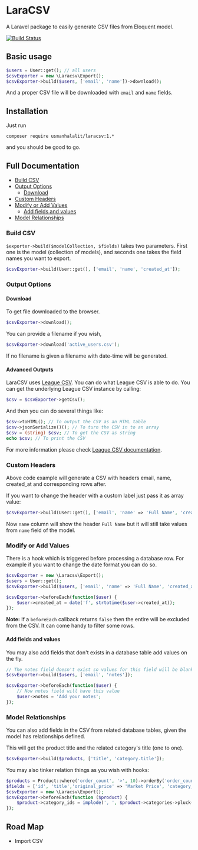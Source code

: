 # LaraCSV

A Laravel package to easily generate CSV files from Eloquent model.

[![Build Status](https://travis-ci.org/usmanhalalit/laracsv.svg?branch=master)](https://travis-ci.org/usmanhalalit/laracsv)

## Basic usage

```php
$users = User::get(); // all users
$csvExporter = new \Laracsv\Export();
$csvExporter->build($users, ['email', 'name'])->download();
```

And a proper CSV file will be downloaded with `email` and `name` fields.

## Installation

Just run

```
composer require usmanhalalit/laracsv:1.*
```
and you should be good to go.

## Full Documentation

 - [Build CSV](#build-csv)
 - [Output Options](#output-options)
    - [Download](#download) 
 - [Custom Headers](#custom-headers)
 - [Modify or Add Values](#modify-or-add-values)
    - [Add fields and values](#add-fields-and-values)
 - [Model Relationships](#model-relationships)


### Build CSV

`$exporter->build($modelCollection, $fields)` takes two parameters. 
First one is the model (collection of models), and seconds one takes the field names
 you want to export.

```php
$csvExporter->build(User::get(), ['email', 'name', 'created_at']);
```

### Output Options
#### Download

To get file downloaded to the browser.
```php
$csvExporter->download();
```

You can provide a filename if you wish,
```php
$csvExporter->download('active_users.csv');
```

If no filename is given a filename with date-time will be generated.

#### Advanced Outputs

LaraCSV uses [League CSV](http://csv.thephpleague.com/). You can do what League CSV 
is able to do. You can get the underlying League CSV instance by calling:

```php
$csv = $csvExporter->getCsv();
```

And then you can do several things like:
```php
$csv->toHTML(); // To output the CSV as an HTML table 
$csv->jsonSerialize()(); // To turn the CSV in to an array 
$csv = (string) $csv; // To get the CSV as string
echo $csv; // To print the CSV
```

For more information please check [League CSV documentation](http://csv.thephpleague.com/).


### Custom Headers

Above code example will generate a CSV with headers email, name, created_at and corresponding rows after.

If you want to change the header with a custom label just pass it as array value:
```php
$csvExporter->build(User::get(), ['email', 'name' => 'Full Name', 'created_at' => 'Joined']);
```

Now `name` column will show the header `Full Name` but it will still take 
values from `name` field of the model. 

### Modify or Add Values

There is a hook which is triggered before processing a database row.
  For example if you want to change the date format you can do so.
```php
$csvExporter = new \Laracsv\Export();
$users = User::get();
$csvExporter->build($users, ['email', 'name' => 'Full Name', 'created_at' => 'Joined']);

$csvExporter->beforeEach(function($user) {
    $user->created_at = date('f', strtotime($user->created_at)); 
});
```

**Note:** If a `beforeEach` callback returns `false` then the entire will be 
excluded from the CSV. It can come handy to filter some rows.

#### Add fields and values

You may also add fields that don't exists in a database table add values on the fly. 

```php
// The notes field doesn't exist so values for this field will be blank by default 
$csvExporter->build($users, ['email', 'notes']);

$csvExporter->beforeEach(function($user) {
    // Now notes field will have this value
    $user->notes = 'Add your notes'; 
});
```

### Model Relationships

You can also add fields in the CSV from related database tables, given the model
 has relationships defined.
 
This will get the product title and the related category's title (one to one). 
```php
$csvExporter->build($products, ['title', 'category.title']);
```

You may also tinker relation things as you wish with hooks:

```php
$products = Product::where('order_count', '>', 10)->orderBy('order_count', 'desc')->get();
$fields = ['id', 'title','original_price' => 'Market Price', 'category_ids',];
$csvExporter = new \Laracsv\Export();
$csvExporter->beforeEach(function ($product) {
    $product->category_ids = implode(', ', $product->categories->pluck('id')->toArray());
});
```

## Road Map

 - Import CSV
 
